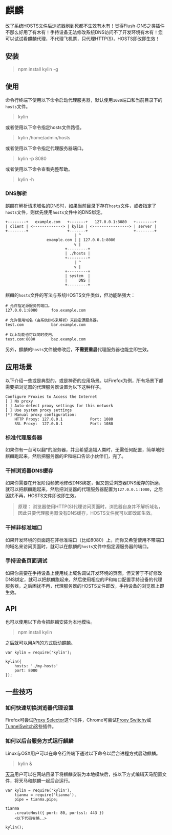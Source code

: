 麒麟
====

改了系统HOSTS文件后浏览器刷到死都不生效有木有！觉得Flush-DNS之类插件不那么好用了有木有！手持设备无法修改系统DNS访问不了开发环境有木有！您可以试试看麒麟代理，不代理飞机票，只代理HTTP(S)，HOSTS即改即生效！

安装
----

>	npm install kylin -g

使用
----

命令行终端下使用以下命令启动代理服务器，默认使用`1080`端口和当前目录下的`hosts`文件。

>	kylin

或者使用以下命令指定hosts文件路径。

>	kylin /home/admin/hosts

或者使用以下命令指定代理服务器端口。

>	kylin -p 8080

或者使用以下命令查看完整帮助。

>	kylin -h

### DNS解析

麒麟在解析请求域名的DNS时，如果当前目录下存在`hosts`文件，或者指定了`hosts`文件，则优先使用`hosts`文件中的DNS绑定。


	+--------+   example.com   +-------+   127.0.0.1:8080   +--------+
	| client | <-------------> | kylin | <----------------> | server |
	+--------+                 +-------+                    +--------+
	                              | ^
	                  example.com | | 127.0.0.1:8080
	                              v |
	                          +---------+
	                          | ./hosts |
	                          +---------+
	                              | ^
	                              v |
	                          +---------+
	                          | system  |
	                          |     DNS |
	                          +---------+

麒麟的`hosts`文件的写法与系统HOSTS文件类似，但功能略强大：

	# 允许指定源服务的端口。
	127.0.0.1:8080		foo.example.com

	# 允许使用域名（由系统DNS来解析）来指定源服务器。
	test.com			bar.example.com

	# 以上功能也可以同时使用。
	test.com:8080		baz.example.com

另外，麒麟的`hosts`文件被修改后，**不需要重启**代理服务器也能立即生效。

应用场景
--------

以下介绍一些或是典型的，或是神奇的应用场景。以Firefox为例，所有场景下都需要把浏览器的代理服务器设置为以下这种样子。

	Configure Proxies to Access the Internet
	[ ] No proxy
	[ ] Auto-detect proxy settings for this network
	[ ] Use system proxy settings
	[*] Manual proxy configuration:
		HTTP Proxy: 127.0.0.1            Port: 1080
		SSL Proxy:  127.0.0.1            Port: 1080

### 标准代理服务器

如果你有一台可以翻*的服务器，并且希望造福人类时，无需任何配置，简单地把麒麟跑起来，然后把服务器的IP和端口告诉小伙伴们，完了。

### 干掉浏览器DNS缓存

如果你需要在开发阶段频繁地修改DNS绑定，但又饱受浏览器DNS缓存的折磨，就可以把麒麟跑起来，然后把浏览器的代理服务器配置为`127.0.0.1:1080`，之后困扰不再，HOSTS文件即改即生效。

>	原理： 浏览器使用HTTP(S)代理访问页面时，浏览器自身并不解析域名，因此只要代理服务器没有DNS缓存，HOSTS文件就可以即改即生效。

### 干掉非标准端口

如果开发环境的页面跑在非标准端口（比如8080）上，而你又希望使用不带端口的域名来访问页面时，就可以在麒麟的`hosts`文件中指定源服务器的端口。

### 手持设备页面调试

如果你需要在手持设备上使用线上域名调试开发环境的页面，但又苦于不好修改DNS绑定，就可以把麒麟跑起来，然后使用相应的IP和端口配置手持设备的代理服务器，之后困扰不再，代理服务器的HOSTS文件即改，手持设备的浏览器上即生效。

API
----

也可以使用以下命令把麒麟安装为本地模块。

>	npm install kylin

之后就可以用API的方式启动麒麟。

	var kylin = require('kylin');
	
	kylin({
		hosts: './my-hosts'
		port: 8080
	});

一些技巧
--------

### 如何快速切换浏览器代理设置

Firefox可尝试[Proxy Selector](https://addons.mozilla.org/zh-cn/firefox/addon/proxy-selector/)这个插件，Chrome可尝试[Proxy Switchy](https://chrome.google.com/webstore/detail/proxy-switchy/caehdcpeofiiigpdhbabniblemipncjj)或[TunnelSwitch](https://chrome.google.com/webstore/detail/tunnelswitch/nfpphleklkamlblagdkbkomjmaedanoh)这些插件。

### 如何以后台服务方式运行麒麟

Linux与OSX用户可以在命令行终端下通过以下命令以后台进程方式启动麒麟。

>	kylin &

[天马](http://nqdeng.github.io/tianma)用户可以在网站目录下将麒麟安装为本地模块后，按以下方式编辑天马配置文件，将天马和麒麟一起后台运行。

	var kylin = require('kylin'),
		tianma = require('tianma'),
		pipe = tianma.pipe;

	tianma
		.createHost({ port: 80, portssl: 443 })
		<以下代码省略..>

	kylin();